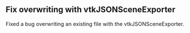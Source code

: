 ## Fix overwriting with vtkJSONSceneExporter

Fixed a bug overwriting an existing file with the vtkJSONSceneExporter.
